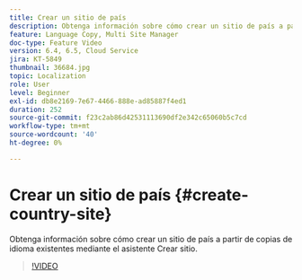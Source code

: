 ```yaml
---
title: Crear un sitio de país
description: Obtenga información sobre cómo crear un sitio de país a partir de copias de idioma existentes mediante el asistente Crear sitio.
feature: Language Copy, Multi Site Manager
doc-type: Feature Video
version: 6.4, 6.5, Cloud Service
jira: KT-5849
thumbnail: 36684.jpg
topic: Localization
role: User
level: Beginner
exl-id: db8e2169-7e67-4466-888e-ad85887f4ed1
duration: 252
source-git-commit: f23c2ab86d42531113690df2e342c65060b5c7cd
workflow-type: tm+mt
source-wordcount: '40'
ht-degree: 0%

---
```


# Crear un sitio de país {#create-country-site}

Obtenga información sobre cómo crear un sitio de país a partir de copias de idioma existentes mediante el asistente Crear sitio.

>[!VIDEO](https://video.tv.adobe.com/v/36684?quality=12&learn=on)
